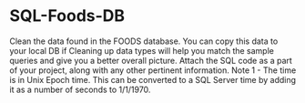 # SQL-Foods-DB
Clean the data found in the FOODS database.  You can copy this data to your local DB if Cleaning up data types will help you match the sample queries and give you a better overall picture.
Attach the SQL code as a part of your project, along with any other pertinent information.
Note 1 - The time is in Unix Epoch time. This can be converted to a SQL Server time by adding it as a number of seconds to 1/1/1970.
